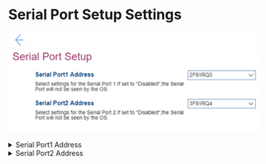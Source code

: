 # Serial Port Setup Settings #
![](./img/serialportsetup.png)

<details><summary>Serial Port1 Address</summary>

Select whether the serial port will be available to the OS, and if so, which interrupt line to assign it to.

Options:

1.	Disabled.
2.	**3F8/IRQ4** – Default.
3.	2F8/IRQ3
4.	3E8/IRQ4
5.	2E8/IRQ3

| WMI Setting name | Values | SVP / SMP Req'd | AMD/Intel |
|:---|:---|:---|:---|
| SerialPort1Address | Disabled, 3F8/IRQ4, 2F8/IRQ3, 3E8/IRQ4, 2E8/IRQ3 | yes | Both |

</details>

<details><summary>Serial Port2 Address</summary>

Select whether the serial port will be available to the OS, and if so, which interrupt line to assign it to.

Options:

1.	Disabled.
2.	3F8/IRQ4
3.	**2F8/IRQ3** – Default.
4.	3E8/IRQ4
5.	2E8/IRQ3

| WMI Setting name | Values | SVP / SMP Req'd | AMD/Intel |
|:---|:---|:---|:---|
| SerialPort2Address |  | yes | Both |

</details>